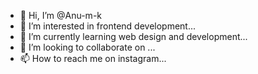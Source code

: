 - 👋 Hi, I’m @Anu-m-k
- 👀 I’m interested in frontend development...
- 🌱 I’m currently learning web design and development...
- 💞️ I’m looking to collaborate on ...
- 📫 How to reach me on instagram...

<!---
Anu-m-k/Anu-m-k is a ✨ special ✨ repository because its `README.md` (this file) appears on your GitHub profile.
You can click the Preview link to take a look at your changes.
--->
